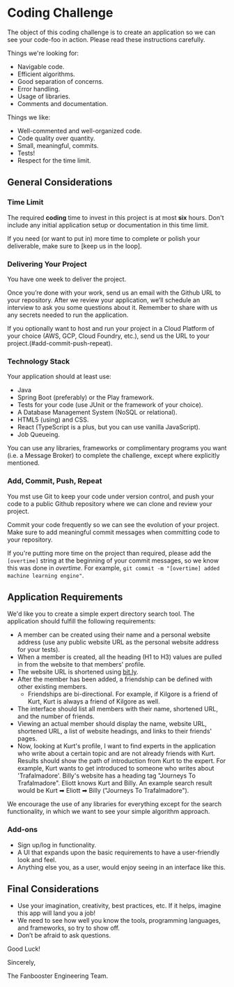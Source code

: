 # Coding Challenge

The object of this coding challenge is to create an application so we can see your code-foo in action.
Please read these instructions carefully.

Things we're looking for:

* Navigable code.
* Efficient algorithms.
* Good separation of concerns.
* Error handling.
* Usage of libraries.
* Comments and documentation.

Things we like:

* Well-commented and well-organized code.
* Code quality over quantity.
* Small, meaningful, commits.
* Tests!
* Respect for the time limit.

## General Considerations

### Time Limit

The required **coding** time to invest in this project is at most **six** hours. Don't include any initial application setup or documentation in this time limit.

If you need (or want to put in) more time to complete or polish your deliverable, make sure to [keep us in the loop].

### Delivering Your Project

You have one week to deliver the project.

Once you’re done with your work, send us an email with the Github URL to your repository. After we review your application, we’ll schedule an interview to ask you some questions about it. Remember to share with us any secrets needed to run the application.

If you optionally want to host and run your project in a Cloud Platform of your choice (AWS, GCP, Cloud Foundry, etc.), send us the URL to your project.(#add-commit-push-repeat).

### Technology Stack

Your application should at least use:

* Java
* Spring Boot (preferably) or the Play framework.
* Tests for your code (use JUnit or the framework of your choice).
* A Database Management System (NoSQL or relational).
* HTML5 (using) and CSS.
* React (TypeScript is a plus, but you can use vanilla JavaScript).
* Job Queueing.

You can use any libraries, frameworks or complimentary programs you want (i.e. a Message Broker) to complete the challenge, except where explicitly mentioned.

### Add, Commit, Push, Repeat

You mst use Git to keep your code under version control, and push your code to a public Github repository where we can clone and review your project.

Commit your code frequently so we can see the evolution of your project. Make sure to add meaningful commit messages when committing code to your repository.

If you're putting more time on the project than required, please add the `[overtime]` string at the beginning of your commit messages, so we know this was done in _overtime_. For example, `git commit -m "[overtime] added machine learning engine"`.

## Application Requirements

We'd like you to create a simple expert directory search tool. The application should fulfill the following requirements:

* A member can be created using their name and a personal website address (use any public website URL as the personal website address for your tests).
* When a member is created, all the heading (H1 to H3) values are pulled in from the website to that members' profile.
* The website URL is shortened using [bit.ly](https://bit.ly).
* After the member has been added, a friendship can be defined with other existing members.
  * Friendships are bi-directional. For example, if Kilgore is a friend of Kurt, Kurt is always a friend of Kilgore as well.
* The interface should list all members with their name, shortened URL, and the number of friends.
* Viewing an actual member should display the name, website URL, shortened URL, a list of website headings, and links to their friends' pages.
* Now, looking at Kurt's profile, I want to find experts in the application who write about a certain topic and are not already friends with Kurt. Results should show the path of introduction from Kurt to the expert. For example, Kurt wants to get introduced to someone who writes about 'Trafalmadore'. Billy's website has a heading tag "Journeys To Trafalmadore". Eliott knows Kurt and Billy. An example search result would be Kurt ➡ Eliott ➡ Billy ("Journeys To Trafalmadore").

We encourage the use of any libraries for everything except for the search functionality, in which we want to see your simple algorithm approach.

### Add-ons

* Sign up/log in functionality.
* A UI that expands upon the basic requirements to have a user-friendly look and feel.
* Anything else you, as a user, would enjoy seeing in an interface like this.

## Final Considerations

* Use your imagination, creativity, best practices, etc. If it helps, imagine this app will land you a job!
* We need to see how well you know the tools, programming languages, and frameworks, so try to show off.
* Don’t be afraid to ask questions.

Good Luck!

Sincerely,

The Fanbooster Engineering Team.
